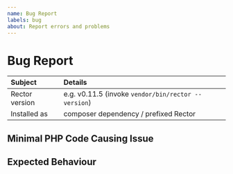 ```yaml
---
name: Bug Report
labels: bug
about: Report errors and problems
---
```


# Bug Report

<!-- First, thank you for reporting a bug. That takes time and we appreciate that! -->

| Subject        | Details                                                         |
| :------------- | :---------------------------------------------------------------|
| Rector version | e.g. v0.11.5 (invoke `vendor/bin/rector --version`)              |
| Installed as   | composer dependency / prefixed Rector                           |

<!-- Please describe your problem here. -->

## Minimal PHP Code Causing Issue

<!-- Reproduce the issue using https://getrector.org/demo/ and post the URL here. -->

## Expected Behaviour

<!-- How should Rector change the code? Or should Rector skip it? -->
